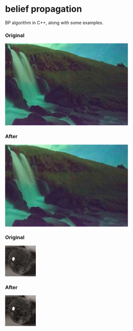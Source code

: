 # belief propagation

BP algorithm in C++, along with some examples.

### Original
![img3](https://github.com/clearlycloudy/belief/blob/master/tests/img3.png?raw=true)
### After
![img3after](https://github.com/clearlycloudy/belief/blob/master/tests/out_img3.png?raw=true)


### Original
![img2](https://github.com/clearlycloudy/belief/blob/master/tests/img2.png?raw=true)
### After
![img2after](https://github.com/clearlycloudy/belief/blob/master/tests/out_img2.png?raw=true)
